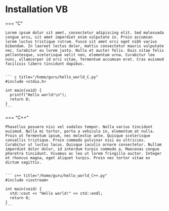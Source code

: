 # Installation VB

=== "C"

    Lorem ipsum dolor sit amet, consectetur adipiscing elit. Sed malesuada congue arcu, sit amet imperdiet enim vulputate in. Proin accumsan lorem luctus tristique rutrum. Fusce sit amet orci eget nibh varius bibendum. In laoreet lectus dolor, mattis consectetur mauris vulputate nec. Curabitur eu lorem justo. Nulla et auctor felis. Duis vitae felis pellentesque, scelerisque velit non, elementum urna. Curabitur leo nunc, ullamcorper id orci vitae, fermentum accumsan erat. Cras euismod facilisis libero tincidunt dapibus.


    ``` c title="/home/guru/hello_world_C.py"
    #include <stdio.h>

    int main(void) {
      printf("Hello world!\n");
      return 0;
    }
    ```

=== "C++"

    Phasellus posuere nisi vel sodales tempor. Nulla varius tincidunt euismod. Nulla mi tortor, porta a vehicula in, elementum at nulla. Proin ut fermentum ipsum, nec molestie ante. Quisque scelerisque convallis tristique. Proin commodo pulvinar nisi eu ultricies. Curabitur ut luctus lacus. Quisque iaculis ornare consectetur. Nullam imperdiet dolor dolor, id interdum turpis commodo a. Maecenas congue pharetra tincidunt. Vivamus ac leo ut lorem fringilla auctor. Integer et rhoncus magna, eget aliquet turpis. Proin nec tortor vitae ex dictum sagittis.


    ``` c++ title="/home/guru/hello_world_C++.py"
    #include <iostream>

    int main(void) {
      std::cout << "Hello world!" << std::endl;
      return 0;
    }
    ```